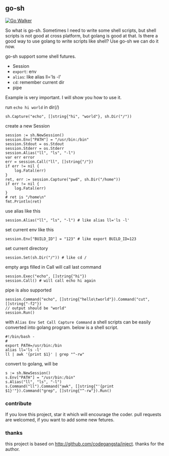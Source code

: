 ## go-sh
[![Go Walker](http://gowalker.org/api/v1/badge)](http://gowalker.org/github.com/shxsun/go-sh)

So what is go-sh. Sometimes I need to write some shell scripts, but shell scripts is not good at cross platform, but golang is good at that. Is there a good way to use golang to write scripts like shell? Use go-sh we can do it now.

go-sh support some shell futures.

* Session
* `export`: env
* `alias`: like alias ll='ls -l'
* `cd`: remember current dir
* pipe

Example is very important. I will show you how to use it.

run `echo hi world` in dir(/)

	sh.Capture("echo", []string{"hi", "world"}, sh.Dir("/"))

create a new Session

	session := sh.NewSession()
	session.Env["PATH"] = "/usr/bin:/bin"
	session.Stdout = os.Stdout
	session.Stderr = os.Stderr
	session.Alias("ll", "ls", "-l")
	var err error
	err = session.Call("ll", []string{"/"})
	if err != nil {
		log.Fatal(err)
	}
	ret, err := session.Capture("pwd", sh.Dir("/home"))
	if err != nil {
		log.Fatal(err)
	}
	# ret is "/home\n"
	fmt.Println(ret)

use alias like this

	session.Alias("ll", "ls", "-l") # like alias ll='ls -l'

set current env like this

	session.Env["BUILD_ID"] = "123" # like export BUILD_ID=123

set current directory

	session.Set(sh.Dir("/")) # like cd /

empty args filled in Call will call last command

	session.Exec("echo", []string{"hi"})
	session.Call() # will call echo hi again

pipe is also supported

	session.Command("echo", []string{"hello\tworld"}).Command("cut", []string{"-f2"})
	// output should be "world"
	session.Run()

with `Alias Env Set Call Capture Command` a shell scripts can be easily converted into golang program. below is a shell script.

	#!/bin/bash -
	#
	export PATH=/usr/bin:/bin
	alias ll='ls -l'
	ll | awk '{print $1}' | grep "^-rw"

convert to golang, will be

	s := sh.NewSession()
	s.Env["PATH"] = "/usr/bin:/bin"
	s.Alias("ll", "ls", "-l")
	s.Command("ll").Command("awk", []string{"'{print $1}'"}).Command("grep", []string{"^-rw"}).Run()

### contribute
If you love this project, star it which will encourage the coder. pull requests are welcomed, if you want to add some new fetures.

### thanks
this project is based on <http://github.com/codegangsta/inject>. thanks for the author.
